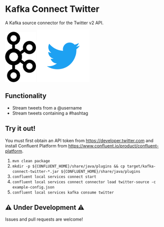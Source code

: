 # Kafka Connect Twitter

A Kafka source connector for the Twitter v2 API.

<div>
  <img src="https://github.com/brianstrauch/kafka-connect-twitter/blob/master/images/kafka.png" width=100 />
  <img src="https://github.com/brianstrauch/kafka-connect-twitter/blob/master/images/twitter.png" width=170 />
</div>

## Functionality

* Stream tweets from a @username
* Stream tweets containing a #hashtag

## Try it out!

You must first obtain an API token from https://developer.twitter.com and install Confluent Platform from https://www.confluent.io/product/confluent-platform.

1. `mvn clean package`
2. `mkdir -p ${CONFLUENT_HOME}/share/java/plugins && cp target/kafka-connect-twitter-*.jar ${CONFLUENT_HOME}/share/java/plugins`
3. `confluent local services connect start`
4. `confluent local services connect connector load twitter-source -c example-config.json`
5. `confluent local services kafka consume twitter`

## ⚠️ Under Development ⚠️

Issues and pull requests are welcome!
